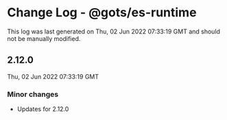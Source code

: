 # Change Log - @gots/es-runtime

This log was last generated on Thu, 02 Jun 2022 07:33:19 GMT and should not be manually modified.

## 2.12.0
Thu, 02 Jun 2022 07:33:19 GMT

### Minor changes

- Updates for 2.12.0

